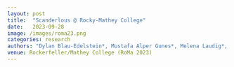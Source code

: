 ```yaml
---
layout: post
title:  "Scanderlous @ Rocky-Mathey College"
date:   2023-09-28
image: /images/roma23.png
categories: research    
authors: "Dylan Blau-Edelstein*, Mustafa Alper Gunes*, Melena Laudig*, Maxine Peroni-Scharf*, Matt Schulz*, Stefan Clarke*, Alexander Raistrick* (* denotes equal contribution)"
venue: Rockerfeller/Mathey College (RoMa 2023)
---
```

